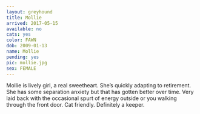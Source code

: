 ```yaml
---
layout: greyhound
title: Mollie
arrived: 2017-05-15
available: no
cats: yes
color: FAWN
dob: 2009-01-13
name: Mollie
pending: yes
pic: mollie.jpg
sex: FEMALE
---
```


Mollie is lively girl, a real sweetheart.  She’s quickly adapting to retirement.  She has some separation anxiety but that has gotten better over time.  Very laid back with the occasional spurt of energy outside or you walking through the front door.  Cat friendly.  Definitely a keeper.
